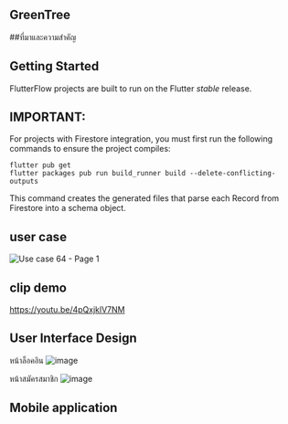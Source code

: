 ## GreenTree

##ที่มาและความสำคัญ

## Getting Started

FlutterFlow projects are built to run on the Flutter _stable_ release.

## IMPORTANT:

For projects with Firestore integration, you must first run the following commands to ensure the project compiles:

```
flutter pub get
flutter packages pub run build_runner build --delete-conflicting-outputs
```

This command creates the generated files that parse each Record from Firestore into a schema object.

## user case
![Use case 64 - Page 1](https://user-images.githubusercontent.com/86649956/159671018-e11b38a4-ae2f-40cc-bfa0-ad7bd43a74bd.png)

## clip demo
https://youtu.be/4pQxjklV7NM

## User Interface Design
หน้าล็อคอิน
![image](https://user-images.githubusercontent.com/86649956/159672117-0c785840-c063-41af-8dc1-d4ec342f4acc.png)

หน้าสมัครสมาชิก
![image](https://user-images.githubusercontent.com/86649956/159672319-2a4810ac-fe7e-42e5-afdf-bd4fa2d3ffb9.png)

## Mobile application
